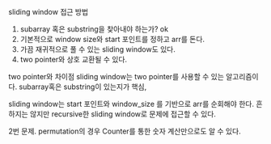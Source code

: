sliding window 접근 방법

1. subarray 혹은 substring을 찾아내야 하는가? ok
2. 기본적으로 window size와 start 포인트를 정하고 arr를 돈다.
3. 가끔 재귀적으로 풀 수 있는 sliding window도 있다. 
4. two pointer와 상호 교환될 수 있다. 

two pointer와 차이점 
 sliding window는 two pointer를 사용할 수 있는 알고리즘이다. subarray혹은 substring이 있는지가 핵심,  

sliding window는 start 포인트와 window_size 를 기반으로 arr를 순회해야 한다.
흔하지는 않지만 recursive한 sliding window로 문제에 접근할 수 있다.

2번 문제. 
permutation의 경우 Counter를 통한 숫자 계산만으로도 알 수 있다.